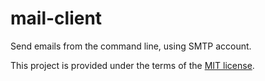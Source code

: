 # mail-client

Send emails from the command line, using SMTP account.

This project is provided under the terms of the [MIT license](http://choosealicense.com/licenses/mit/).
